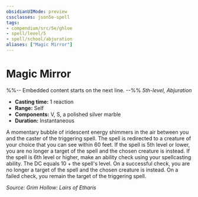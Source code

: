 ```yaml
---
obsidianUIMode: preview
cssclasses: json5e-spell
tags:
- compendium/src/5e/ghloe
- spell/level/5
- spell/school/abjuration
aliases: ["Magic Mirror"]
---
```

# Magic Mirror
%%-- Embedded content starts on the next line. --%%
*5th-level, Abjuration*  

- **Casting time:** 1 reaction
- **Range:** Self
- **Components:** V, S, a polished silver marble
- **Duration:** Instantaneous

A momentary bubble of iridescent energy shimmers in the air between you and the caster of the triggering spell. The spell is redirected to a creature of your choice that you can see within 60 feet. If the spell is 5th level or lower, you are no longer a target of the spell and the chosen creature is instead. If the spell is 6th level or higher, make an ability check using your spellcasting ability. The DC equals 10 + the spell's level. On a successful check, you are no longer a target of the spell and the chosen creature is instead. On a failed check, you remain the target of the triggering spell.

*Source: Grim Hollow: Lairs of Etharis*